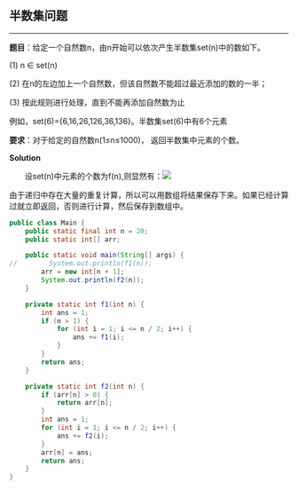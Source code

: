 ## 半数集问题

---

**题目**：给定一个自然数n，由n开始可以依次产生半数集set(n)中的数如下。

(1) n ∈ set(n)

(2) 在n的左边加上一个自然数，但该自然数不能超过最近添加的数的一半；

(3) 按此规则进行处理，直到不能再添加自然数为止

例如，set(6)={6,16,26,126,36,136}。半数集set(6)中有6个元素

**要求**：对于给定的自然数n(1≤n≤1000)， 返回半数集中元素的个数。

**Solution**

&ensp;&ensp;&ensp;&ensp;设set(n)中元素的个数为f(n),则显然有：![](http://latex.codecogs.com/gif.latex?f(n)=1&plus;\sum_{i=1}^{n/2}f(i))

由于递归中存在大量的重复计算，所以可以用数组将结果保存下来。如果已经计算过就立即返回，否则进行计算，然后保存到数组中。

```java
public class Main {
    public static final int n = 20;
    public static int[] arr;

    public static void main(String[] args) {
//        System.out.println(f1(n));
        arr = new int[n + 1];
        System.out.println(f2(n));
    }

    private static int f1(int n) {
        int ans = 1;
        if (n > 1) {
            for (int i = 1; i <= n / 2; i++) {
                ans += f1(i);
            }
        }
        return ans;
    }

    private static int f2(int n) {
        if (arr[n] > 0) {
            return arr[n];
        }
        int ans = 1;
        for (int i = 1; i <= n / 2; i++) {
            ans += f2(i);
        }
        arr[n] = ans;
        return ans;
    }
}
```






